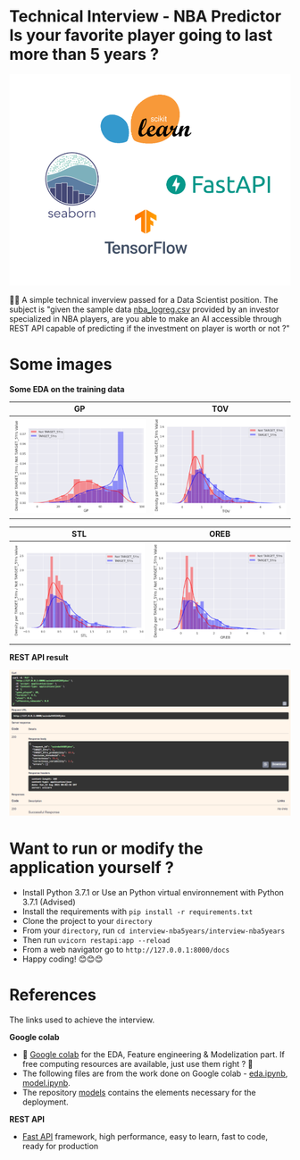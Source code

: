 # Technical Interview - NBA Predictor Is your favorite player going to last more than 5 years ?

![](docs/stacks_used.PNG)

🧐💯 A simple technical inverview passed for a Data Scientist position. The subject is "given the sample data [nba_logreg.csv](/interview-nba5years/resources/nba_logreg.csv) provided by an investor specialized in NBA players, are you able to make an AI accessible through REST API capable of predicting if the investment on player is worth or not ?"


# Some images

**Some EDA on the training data**

GP | TOV
:-:|:-:
![](docs/gp.PNG) | ![](docs/tov.PNG)

 STL | OREB
 :-:|:-:
 ![](docs/stl.PNG) | ![](docs/oreb.PNG)

**REST API result**

![](docs/restapi_example.PNG)


# Want to run or modify the application yourself ?

- Install Python 3.7.1 or Use an Python virtual environnement with Python 3.7.1 (Advised)
- Install the requirements with `pip install -r requirements.txt`
- Clone the project to your `directory`
- From your `directory`, run `cd interview-nba5years/interview-nba5years`
- Then run `uvicorn restapi:app --reload`
- From a web navigator go to `http://127.0.0.1:8000/docs`
- Happy coding! 😊😊😊


# References

The links used to achieve the interview.

**Google colab**

- 🧰 [Google colab](https://research.google.com/colaboratory/) for the EDA, Feature engineering & Modelization part. If free computing resources are available, just use them right ? 🤣
- The following files are from the work done on Google colab - [eda.ipynb](/interview-nba5years/eda.ipynb), [model.ipynb](interview-nba5years/model.ipynb).
- The repository [models](/interview-nba5years/resources/models) contains the elements necessary for the deployment.

**REST API**

- [Fast API](https://fastapi.tiangolo.com/) framework, high performance, easy to learn, fast to code, ready for production